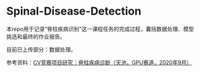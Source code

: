 # Spinal-Disease-Detection
本repo用于记录“脊柱疾病识别”这一课程任务的完成过程，囊括数据处理、模型挑选和最终的作业报告。

目前已上传部分：数据处理。

参考资料：[CV竞赛项目研究：脊柱疾病诊断（天池，GPU赛道，2020年9月）](https://blog.csdn.net/weixin_42118657/article/details/110727899)
